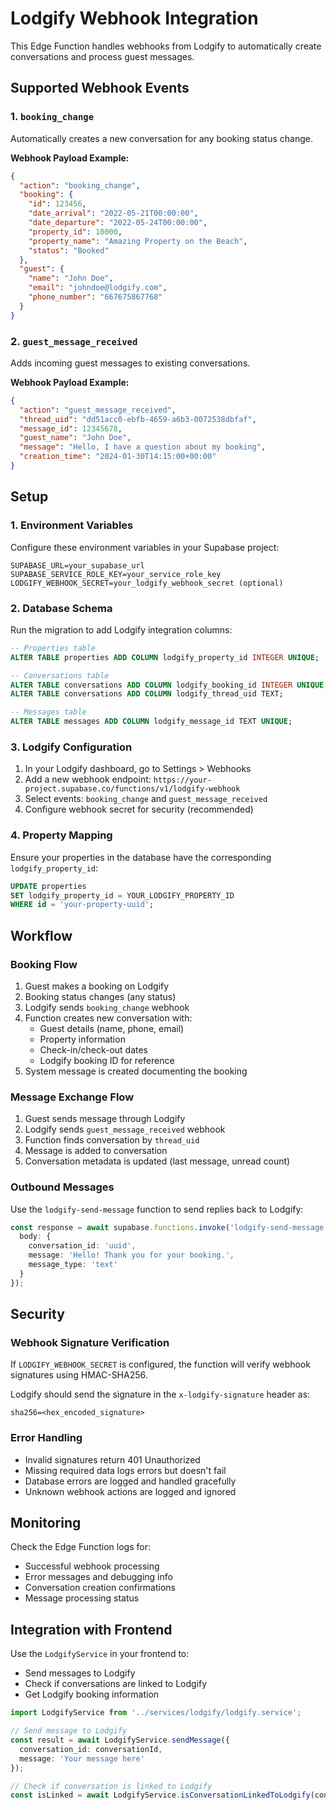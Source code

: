 # Lodgify Webhook Integration

This Edge Function handles webhooks from Lodgify to automatically create conversations and process guest messages.

## Supported Webhook Events

### 1. `booking_change`
Automatically creates a new conversation for any booking status change.

**Webhook Payload Example:**
```json
{
  "action": "booking_change",
  "booking": {
    "id": 123456,
    "date_arrival": "2022-05-21T00:00:00",
    "date_departure": "2022-05-24T00:00:00",
    "property_id": 10000,
    "property_name": "Amazing Property on the Beach",
    "status": "Booked"
  },
  "guest": {
    "name": "John Doe",
    "email": "johndoe@lodgify.com",
    "phone_number": "667675867768"
  }
}
```

### 2. `guest_message_received`
Adds incoming guest messages to existing conversations.

**Webhook Payload Example:**
```json
{
  "action": "guest_message_received",
  "thread_uid": "dd51acc0-ebfb-4659-a6b3-0072538dbfaf",
  "message_id": 12345678,
  "guest_name": "John Doe",
  "message": "Hello, I have a question about my booking",
  "creation_time": "2024-01-30T14:15:00+00:00"
}
```

## Setup

### 1. Environment Variables
Configure these environment variables in your Supabase project:

```env
SUPABASE_URL=your_supabase_url
SUPABASE_SERVICE_ROLE_KEY=your_service_role_key
LODGIFY_WEBHOOK_SECRET=your_lodgify_webhook_secret (optional)
```

### 2. Database Schema
Run the migration to add Lodgify integration columns:

```sql
-- Properties table
ALTER TABLE properties ADD COLUMN lodgify_property_id INTEGER UNIQUE;

-- Conversations table
ALTER TABLE conversations ADD COLUMN lodgify_booking_id INTEGER UNIQUE;
ALTER TABLE conversations ADD COLUMN lodgify_thread_uid TEXT;

-- Messages table
ALTER TABLE messages ADD COLUMN lodgify_message_id TEXT UNIQUE;
```

### 3. Lodgify Configuration
1. In your Lodgify dashboard, go to Settings > Webhooks
2. Add a new webhook endpoint: `https://your-project.supabase.co/functions/v1/lodgify-webhook`
3. Select events: `booking_change` and `guest_message_received`
4. Configure webhook secret for security (recommended)

### 4. Property Mapping
Ensure your properties in the database have the corresponding `lodgify_property_id`:

```sql
UPDATE properties 
SET lodgify_property_id = YOUR_LODGIFY_PROPERTY_ID 
WHERE id = 'your-property-uuid';
```

## Workflow

### Booking Flow
1. Guest makes a booking on Lodgify
2. Booking status changes (any status)
3. Lodgify sends `booking_change` webhook
4. Function creates new conversation with:
   - Guest details (name, phone, email)
   - Property information
   - Check-in/check-out dates
   - Lodgify booking ID for reference
5. System message is created documenting the booking

### Message Exchange Flow
1. Guest sends message through Lodgify
2. Lodgify sends `guest_message_received` webhook
3. Function finds conversation by `thread_uid`
4. Message is added to conversation
5. Conversation metadata is updated (last message, unread count)

### Outbound Messages
Use the `lodgify-send-message` function to send replies back to Lodgify:

```typescript
const response = await supabase.functions.invoke('lodgify-send-message', {
  body: {
    conversation_id: 'uuid',
    message: 'Hello! Thank you for your booking.',
    message_type: 'text'
  }
});
```

## Security

### Webhook Signature Verification
If `LODGIFY_WEBHOOK_SECRET` is configured, the function will verify webhook signatures using HMAC-SHA256.

Lodgify should send the signature in the `x-lodgify-signature` header as:
```
sha256=<hex_encoded_signature>
```

### Error Handling
- Invalid signatures return 401 Unauthorized
- Missing required data logs errors but doesn't fail
- Database errors are logged and handled gracefully
- Unknown webhook actions are logged and ignored

## Monitoring

Check the Edge Function logs for:
- Successful webhook processing
- Error messages and debugging info
- Conversation creation confirmations
- Message processing status

## Integration with Frontend

Use the `LodgifyService` in your frontend to:
- Send messages to Lodgify
- Check if conversations are linked to Lodgify
- Get Lodgify booking information

```typescript
import LodgifyService from '../services/lodgify/lodgify.service';

// Send message to Lodgify
const result = await LodgifyService.sendMessage({
  conversation_id: conversationId,
  message: 'Your message here'
});

// Check if conversation is linked to Lodgify
const isLinked = await LodgifyService.isConversationLinkedToLodgify(conversationId);
```